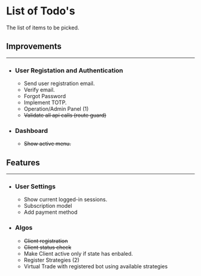# List of Todo's
The list of items to be picked.

## Improvements
---


* ### User Registation and Authentication
    - Send user registration email.
    - Verify email.
    - Forgot Password
    - Implement TOTP.
    - Operation/Admin Panel (1)
    - ~~Validate all api calls (route guard)~~

* ### Dashboard
    - ~~Show active menu.~~

## Features
---
* ### User Settings
    - Show current logged-in sessions.
    - Subscription model
    - Add payment method

* ### Algos
    - ~~Client registration~~
    - ~~Client status check~~
    - Make Client active only if state has enbaled.
    - Register Strategies (2)
    - Virtual Trade with registered bot using available strategies
    
